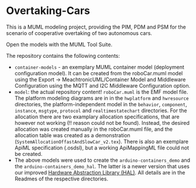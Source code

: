 # Overtaking-Cars

This is a MUML modeling project, providing the PIM, PDM and PSM for the scenario of cooperative overtaking of two autonomous cars.

Open the models with the MUML Tool Suite.

The repository contains the following contents:
* ```container-models``` - an exemplary MUML container model (deployment configuration model). It can be created from the roboCar.muml model using the Export -> MeachtronicUML/Container Model and Middleware Configuration using the MQTT and I2C Middleware Configuration option.
* ```model```: the actual repository content! ```roboCar.muml``` is the EMF model file. The platform modeling diagrams are in in the ```hwplatform``` and ```hwresource``` directories, the platform-independent model in the ```behavior```, ```component```, ```instance```, ```msgtype```, ```protocol``` and ```realtimestatechart``` directories. For the allocation there are two examplary allocation specifications, that are however not working (!! reason could not be found). Instead, the desired allocation was created manually in the roboCar.muml file, and the allocation table was created as a demonstration (```SystemAllocationOffastAndSlowCar_v2.tex```). There is also an exemplare ApiML specification (.osdsl), but a working ApiMappingML file could not be created.
* The above models were used to create the ```arduino-containers_demo``` and the ```arduino-containers_demo_hal```. The latter is a newer version that uses our improved [Hardware Abstraction Library (HAL)](https://github.com/SQA-Robo-Lab/Sofdcar-HAL). All details are in the Readmes of the respective directories.
